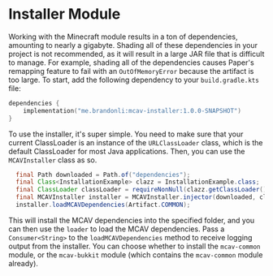 # Installer Module

Working with the Minecraft module results in a ton of dependencies, amounting to nearly a gigabyte. Shading all of these
dependencies in your project is not recommended, as it will result in a large JAR file that is difficult to manage. For
example, shading all of the dependencies causes Paper's remapping feature to fail with an `OutOfMemoryError` because the
artifact is too large. To start, add the following dependency to your `build.gradle.kts` file:

```kotlin
dependencies {
    implementation("me.brandonli:mcav-installer:1.0.0-SNAPSHOT")
}
```

To use the installer, it's super simple. You need to make sure that your current ClassLoader is an instance of the
`URLClassLoader` class, which is the default ClassLoader for most Java applications. Then, you can use the
`MCAVInstaller` class as so.

```java
  final Path downloaded = Path.of("dependencies");
  final Class<InstallationExample> clazz = InstallationExample.class;
  final ClassLoader classLoader = requireNonNull(clazz.getClassLoader());
  final MCAVInstaller installer = MCAVInstaller.injector(downloaded, classLoader);
  installer.loadMCAVDependencies(Artifact.COMMON);
```

This will install the MCAV dependencies into the specified folder, and you can then use the `loader` to load the MCAV
dependencies. Pass a `Consumer<String>` to the `loadMCAVDependencies` method to receive logging output from the
installer. You can choose whether to install the `mcav-common` module, or the `mcav-bukkit` module (which contains
the `mcav-common` module already).